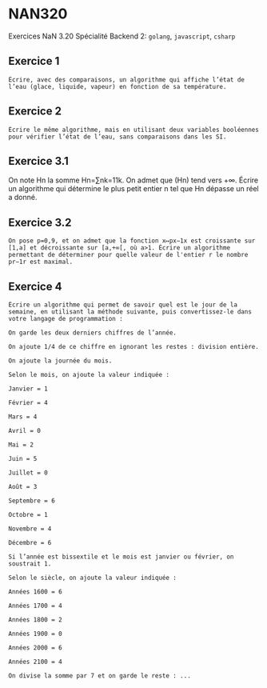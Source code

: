 # NAN320

Exercices NaN 3.20 
Spécialité Backend 2: `golang`, `javascript`, `csharp`

## Exercice 1

    Écrire, avec des comparaisons, un algorithme qui affiche l’état de l’eau (glace, liquide, vapeur) en fonction de sa température.

## Exercice 2

    Écrire le même algorithme, mais en utilisant deux variables booléennes pour vérifier l’état de l’eau, sans comparaisons dans les SI.

## Exercice 3.1

On note Hn la somme Hn=∑nk=11k. On admet que (Hn) tend vers +∞. Écrire un algorithme qui détermine le plus petit entier n tel que Hn dépasse un réel a donné.

## Exercice 3.2

    On pose p=0,9, et on admet que la fonction x↦px−1x est croissante sur [1,a] et décroissante sur [a,+∞[, où a>1. Écrire un algorithme permettant de déterminer pour quelle valeur de l'entier r le nombre pr−1r est maximal.

## Exercice 4

    Écrire un algorithme qui permet de savoir quel est le jour de la semaine, en utilisant la méthode suivante, puis convertissez-le dans votre langage de programmation :

    On garde les deux derniers chiffres de l’année.

    On ajoute 1/4 de ce chiffre en ignorant les restes : division entière.

    On ajoute la journée du mois.

    Selon le mois, on ajoute la valeur indiquée :

    Janvier = 1

    Février = 4

    Mars = 4

    Avril = 0

    Mai = 2

    Juin = 5

    Juillet = 0

    Août = 3

    Septembre = 6

    Octobre = 1

    Novembre = 4

    Décembre = 6

    Si l’année est bissextile et le mois est janvier ou février, on soustrait 1.

    Selon le siècle, on ajoute la valeur indiquée :

    Années 1600 = 6

    Années 1700 = 4

    Années 1800 = 2

    Années 1900 = 0

    Années 2000 = 6

    Années 2100 = 4

    On divise la somme par 7 et on garde le reste : ...
